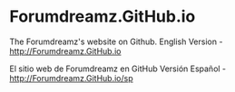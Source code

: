 # Forumdreamz.GitHub.io
The Forumdreamz's website on Github.
English Version - http://Forumdreamz.GitHub.io


El sitio web de Forumdreamz en GitHub
Versión Español - http://Forumdreamz.GitHub.io/sp
